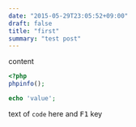 ```yaml
---
date: "2015-05-29T23:05:52+09:00"
draft: false
title: "first"
summary: "test post"
---
```


content

```php
<?php
phpinfo();

echo 'value';
```

text of `code` here and <kbd>F1</kbd> key
